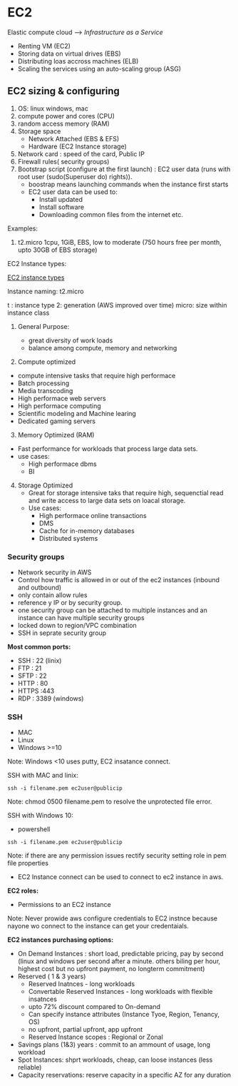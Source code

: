 # EC2

Elastic compute cloud --> *Infrastructure as a Service*

- Renting VM (EC2)
- Storing data on virtual drives (EBS)
- Distributing loas accross machines (ELB)
- Scaling the services using an auto-scaling group (ASG)


## EC2 sizing & configuring

1. OS: linux windows, mac
2. compute power and cores (CPU)
3. random access memory (RAM)
4. Storage space
   - Network Attached (EBS & EFS)
   - Hardware (EC2 Instance storage)
5. Network card : speed of the card, Public IP
6. Firewall rules( security groups)
7. Bootstrap script (configure at the first launch) : EC2 user data (runs with root user (sudo(Superuser do) rights)).
    - boostrap means launching commands when the instance first starts
    - EC2 user data can be used to:
       - Install updated
       - Install software
       - Downloading common files from the internet etc.  


Examples:

1. t2.micro 1cpu, 1GiB, EBS, low to moderate (750 hours free per month, upto 30GB of EBS storage)


EC2 Instance types:

[EC2 instance types](https://aws.amazon.com/ec2/instance-types/)

Instance naming: t2.micro

t : instance type
2: generation (AWS improved over time)
micro: size within instance class

1. General Purpose:

   - great diversity of work loads
   - balance among compute, memory and networking

2. Compute optimized
  - compute intensive tasks that require high performace
  - Batch processing
  - Media transcoding
  - High performace web servers
  - High performace computing
  - Scientific modeling and Machine learing
  - Dedicated gaming servers 

3. Memory Optimized (RAM)
  - Fast performance for workloads that process large data sets.
  - use cases:
     - High performace dbms
     - BI


4. Storage Optimized
   - Great for storage intensive taks that require high, sequenctial read and write access to large data sets on loacal storage.
   - Use cases:
      - High performace online transactions
      - DMS
      - Cache for in-memory databases
      - Distributed systems


### Security groups


- Network security in AWS
- Control how traffic is allowed in or out of the ec2 instances (inbound and outbound)
- only contain allow rules
- reference y IP or by security group.
- one security group can be attached to multiple instances and an instance can have multiple security groups
- locked down to region/VPC combination
- SSH in seprate security group


**Most common ports:**

- SSH : 22 (linix)
- FTP : 21
- SFTP : 22
- HTTP : 80
- HTTPS :443
- RDP : 3389 (windows)


### SSH

- MAC
- Linux
- Windows >=10

Note: Windows <10 uses putty, EC2 insatance connect.

SSH with MAC and linix: 

```
ssh -i filename.pem ec2user@publicip
``` 

Note: chmod 0500 filename.pem to resolve the unprotected file error.

SSH with Windows 10:
- powershell
  
```
ssh -i filename.pem ec2user@publicip
``` 

Note: if there are any permission issues rectify security setting role in pem file properties


- EC2 Instance connect can be used to connect to ec2 instance in aws.


**EC2 roles:**

- Permissions to an EC2 instance


Note: Never prowide aws configure credentials to EC2 instnce because nayone wo connect to the instance can get your credentaials.

**EC2 instances purchasing options:**

- On Demand Instances : short load, predictable pricing, pay by second (linux and windows per second after a minute. others biling per hour, highest cost but no upfront payment, no longterm commitment)
- Reserved ( 1 & 3 years)
   - Reserved Inatnces - long workloads
   - Convertable Reserved Instances - long workloads with flexible insatnces
   - upto 72% discount compared to On-demand
   - Can specify instance attributes (Instance Tyoe, Region, Tenancy, OS) 
   - no upfront, partial upfront, app upfront
   - Reserved Instance scopes : Regional or Zonal
- Savings plans (1&3) years : commit to an ammount of usage, long workload
- Spot Instances: shprt workloads, cheap, can loose instances (less reliable)
- Capacity reservations: reserve capacity in a specific AZ for any duration



























